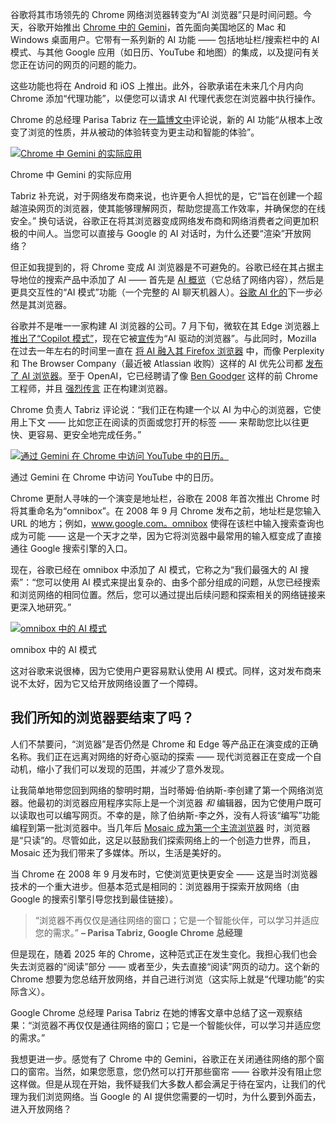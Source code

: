 谷歌将其市场领先的 Chrome 网络浏览器转变为“AI 浏览器”只是时间问题。今天，谷歌开始推出 [Chrome 中的 Gemini](https://gemini.google/overview/gemini-in-chrome/)，首先面向美国地区的 Mac 和 Windows 桌面用户。它带有一系列新的 AI 功能 —— 包括地址栏/搜索栏中的 AI 模式、与其他 Google 应用（如日历、YouTube 和地图）的集成，以及提问有关您正在访问的网页的问题的能力。

这些功能也将在 Android 和 iOS 上推出。此外，谷歌承诺在未来几个月内向 Chrome 添加“代理功能”，以便您可以请求 AI 代理代表您在浏览器中执行操作。

Chrome 的总经理 Parisa Tabriz 在[一篇博文中](https://blog.google/products/chrome/chrome-reimagined-with-ai/)评论说，新的 AI 功能“从根本上改变了浏览的性质，并从被动的体验转变为更主动和智能的体验”。

[![Chrome 中 Gemini 的实际应用](https://cdn.thenewstack.io/media/2025/09/4d3b83f7-chrome-ai-sep25b.jpg)](https://cdn.thenewstack.io/media/2025/09/4d3b83f7-chrome-ai-sep25b.jpg)

Chrome 中 Gemini 的实际应用

Tabriz 补充说，对于网络发布商来说，也许更令人担忧的是，它“旨在创建一个超越渲染网页的浏览器，使其能够理解网页，帮助您提高工作效率，并确保您的在线安全。” 换句话说，谷歌正在将其浏览器变成网络发布商和网络消费者之间更加积极的中间人。当您可以直接与 Google 的 AI 对话时，为什么还要“渲染”开放网络？

但正如我提到的，将 Chrome 变成 AI 浏览器是不可避免的。谷歌已经在其占据主导地位的搜索产品中添加了 AI —— 首先是 [AI 概览](https://thenewstack.io/google-ai-overviews-and-citations-tips-for-web-publishers/)（它总结了网络内容），然后是更具交互性的“AI 模式”功能（一个完整的 AI 聊天机器人）。[谷歌 AI 化的](https://thenewstack.io/is-ai-the-ultimate-version-of-google-as-larry-page-wanted/)下一步必然是其浏览器。

谷歌并不是唯一一家构建 AI 浏览器的公司。7 月下旬，微软在其 Edge 浏览器上[推出了“Copilot 模式”](https://www.reuters.com/business/microsoft-launches-ai-based-copilot-mode-edge-browser-2025-07-28/)，现在它被[宣传](https://www.microsoft.com/en-us/edge/)为“AI 驱动的浏览器”。与此同时，Mozilla 在过去一年左右的时间里一直在 [将 AI 融入其 Firefox 浏览器](https://blog.mozilla.org/en/firefox/firefox-ai/speeding-up-firefox-local-ai-runtime/) 中，而像 Perplexity 和 The Browser Company（最近被 Atlassian 收购）这样的 AI 优先公司都 [发布了 AI 浏览器](https://thenewstack.io/ai-browsers-dias-chat-based-ui-and-the-future-of-the-web/)。至于 OpenAI，它已经聘请了像 [Ben Goodger](https://www.linkedin.com/in/bengoodger/) 这样的前 Chrome 工程师，并且 [强烈传言](https://www.reuters.com/business/media-telecom/openai-release-web-browser-challenge-google-chrome-2025-07-09/) 正在构建浏览器。

Chrome 负责人 Tabriz 评论说：“我们正在构建一个以 AI 为中心的浏览器，它使用上下文 —— 比如您正在阅读的页面或您打开的标签 —— 来帮助您比以往更快、更容易、更安全地完成任务。”

[![通过 Gemini 在 Chrome 中访问 YouTube 中的日历。](https://cdn.thenewstack.io/media/2025/09/a3a1e8fd-chrome-youtube-calendar.jpg)](https://cdn.thenewstack.io/media/2025/09/a3a1e8fd-chrome-youtube-calendar.jpg)

通过 Gemini 在 Chrome 中访问 YouTube 中的日历。

Chrome 更耐人寻味的一个演变是地址栏，谷歌在 2008 年首次推出 Chrome 时将其重命名为“omnibox”。在 2008 年 9 月 Chrome 发布之前，地址栏是您输入 URL 的地方；例如，www.google.com。omnibox 使得在该栏中输入搜索查询也成为可能 —— 这是一个天才之举，因为它将浏览器中最常用的输入框变成了直接通往 Google 搜索引擎的入口。

现在，谷歌已经在 omnibox 中添加了 AI 模式，它称之为“我们最强大的 AI 搜索”：“您可以使用 AI 模式来提出复杂的、由多个部分组成的问题，从您已经搜索和浏览网络的相同位置。然后，您可以通过提出后续问题和探索相关的网络链接来更深入地研究。”

[![omnibox 中的 AI 模式](https://cdn.thenewstack.io/media/2025/09/c2889dfa-chrome-ai-sep25a.jpg)](https://cdn.thenewstack.io/media/2025/09/c2889dfa-chrome-ai-sep25a.jpg)

omnibox 中的 AI 模式

这对谷歌来说很棒，因为它使用户更容易默认使用 AI 模式。同样，这对发布商来说不太好，因为它又给开放网络设置了一个障碍。

## 我们所知的浏览器要结束了吗？

人们不禁要问，“浏览器”是否仍然是 Chrome 和 Edge 等产品正在演变成的正确名称。我们正在远离对网络的好奇心驱动的探索 —— 现代浏览器正在变成一个自动机，缩小了我们可以发现的范围，并减少了意外发现。

让我简单地带您回到网络的黎明时期，当时蒂姆·伯纳斯-李创建了第一个网络浏览器。他最初的浏览器应用程序实际上是一个浏览器 *和* 编辑器，因为它使用户既可以读取也可以编写网页。不幸的是，除了伯纳斯-李之外，没有人将该“编写”功能编程到第一批浏览器中。当几年后 [Mosaic 成为第一个主流浏览器](https://cybercultural.com/p/1993-mosaic-launches-and-the-web-is-set-free/) 时，浏览器是“只读”的。尽管如此，这足以鼓励我们探索网络上的一个创造力世界，而且，Mosaic 还为我们带来了多媒体。所以，生活是美好的。

当 Chrome 在 2008 年 9 月发布时，它使浏览更快更安全 —— 这是当时浏览器技术的一个重大进步。但基本范式是相同的：浏览器用于探索开放网络（由 Google 的搜索引擎引导您找到最佳链接）。

> “浏览器不再仅仅是通往网络的窗口；它是一个智能伙伴，可以学习并适应您的需求。”
> **– Parisa Tabriz, Google Chrome 总经理**

但是现在，随着 2025 年的 Chrome，这种范式正在发生变化。我担心我们也会失去浏览器的“阅读”部分 —— 或者至少，失去直接“阅读”网页的动力。这个新的 Chrome 想要为您总结开放网络，并自己进行浏览（这实际上就是“代理功能”的实际含义）。

Google Chrome 总经理 Parisa Tabriz 在她的博客文章中总结了这一观察结果：“浏览器不再仅仅是通往网络的窗口；它是一个智能伙伴，可以学习并适应您的需求。”

我想更进一步。感觉有了 Chrome 中的 Gemini，谷歌正在关闭通往网络的那个窗口的窗帘。当然，如果您愿意，您仍然可以打开那些窗帘 —— 谷歌并没有阻止您这样做。但是从现在开始，我怀疑我们大多数人都会满足于待在室内，让我们的代理为我们浏览网络。当 Google 的 AI 提供您需要的一切时，为什么要到外面去，进入开放网络？
